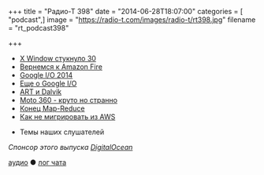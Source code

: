+++
title = "Радио-Т 398"
date = "2014-06-28T18:07:00"
categories = [ "podcast",]
image = "https://radio-t.com/images/radio-t/rt398.jpg"
filename = "rt_podcast398"

+++

* [X Window стукнуло 30](http://prsm.tc/xyFlph)
* [Вернемся к Amazon Fire](http://www.nytimes.com/2014/06/19/technology/personaltech/amazon-fire-phones-missed-opportunities.html)
* [Google I/O 2014](http://prsm.tc/3QrgtR)
* [Еще о Google I/O](http://blogs.computerworld.com/android/24064/google-io-2014)
* [ART и Dalvik](https://www.tbray.org/ongoing/When/201x/2014/06/25/Art-and-Dalvik)
* [Moto 360 - круто но странно](http://mashable.com/2014/06/26/moto-360-hands-on/)
* [Конец Map-Reduce](http://prsm.tc/L8eOl6)
* [Как не мигрировать из AWS](http://instagram-engineering.tumblr.com/post/89992572022/migrating-aws-fb)
- Темы наших слушателей

_Спонсор этого выпуска [DigitalOcean](https://www.digitalocean.com)_

[аудио](http://cdn.radio-t.com/rt_podcast398.mp3) ● [лог чата](http://chat.radio-t.com/logs/radio-t-398.html)
<audio src="http://cdn.radio-t.com/rt_podcast398.mp3" preload="none"></audio>
